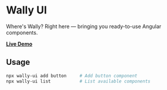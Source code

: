 # Wally UI

Where's Wally? Right here — bringing you ready-to-use Angular components.

**[Live Demo](https://wally-ui.com/)**

## Usage
```bash
npx wally-ui add button     # Add button component
npx wally-ui list           # List available components